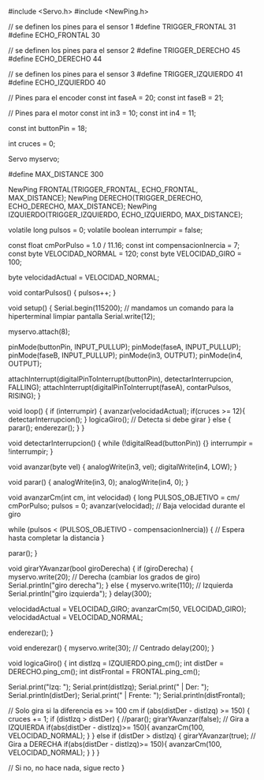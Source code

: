 #include <Servo.h>
#include <NewPing.h>

// se definen los pines para el sensor 1
#define TRIGGER_FRONTAL 31
#define ECHO_FRONTAL 30

// se definen los pines para el sensor 2
#define TRIGGER_DERECHO 45
#define ECHO_DERECHO 44

// se definen los pines para el sensor 3
#define TRIGGER_IZQUIERDO 41
#define ECHO_IZQUIERDO 40

// Pines para el encoder
const int faseA = 20;
const int faseB = 21;

// Pines para el motor
const int in3 = 10;
const int in4 = 11;

const int buttonPin = 18;

int cruces = 0;

Servo myservo;

#define MAX_DISTANCE 300

NewPing FRONTAL(TRIGGER_FRONTAL, ECHO_FRONTAL, MAX_DISTANCE);
NewPing DERECHO(TRIGGER_DERECHO, ECHO_DERECHO, MAX_DISTANCE);
NewPing IZQUIERDO(TRIGGER_IZQUIERDO, ECHO_IZQUIERDO, MAX_DISTANCE);

volatile long pulsos = 0;
volatile boolean interrumpir = false;

const float cmPorPulso = 1.0 / 11.16;
const int compensacionInercia = 7;
const byte VELOCIDAD_NORMAL = 120;
const byte VELOCIDAD_GIRO = 100;

byte velocidadActual = VELOCIDAD_NORMAL;

void contarPulsos() {
  pulsos++;
}

void setup() {
  Serial.begin(115200);
  // mandamos un comando para la hiperterminal limpiar pantalla
  Serial.write(12);

  myservo.attach(8);

  pinMode(buttonPin, INPUT_PULLUP);
  pinMode(faseA, INPUT_PULLUP);
  pinMode(faseB, INPUT_PULLUP);
  pinMode(in3, OUTPUT);
  pinMode(in4, OUTPUT);

  attachInterrupt(digitalPinToInterrupt(buttonPin), detectarInterrupcion, FALLING);
  attachInterrupt(digitalPinToInterrupt(faseA), contarPulsos, RISING);
}

void loop() {
  if (interrumpir) {
    avanzar(velocidadActual);
    if(cruces >= 12){
      detectarInterrupcion();
    }
    logicaGiro();  // Detecta si debe girar
  } else {
    parar();
    enderezar();
  }
}

void detectarInterrupcion() {
  while (!digitalRead(buttonPin)) {}
  interrumpir = !interrumpir;
}

void avanzar(byte vel) {
  analogWrite(in3, vel);
  digitalWrite(in4, LOW);
}

void parar() {
  analogWrite(in3, 0);
  analogWrite(in4, 0);
}

void avanzarCm(int cm, int velocidad) {
  long PULSOS_OBJETIVO = cm/ cmPorPulso;
  pulsos = 0;
  avanzar(velocidad);  // Baja velocidad durante el giro

  while (pulsos < (PULSOS_OBJETIVO - compensacionInercia)) {
    // Espera hasta completar la distancia
  }

  parar();
}

void girarYAvanzar(bool giroDerecha) {
  if (giroDerecha) {
    myservo.write(20);  // Derecha (cambiar los grados de giro)
    Serial.println("giro derecha");
  } else {
    myservo.write(110);  // Izquierda
    Serial.println("giro izquierda");
  }
  delay(300);

  velocidadActual = VELOCIDAD_GIRO;
  avanzarCm(50, VELOCIDAD_GIRO);
  velocidadActual = VELOCIDAD_NORMAL;

  enderezar();
}

void enderezar() {
  myservo.write(30);  // Centrado
  delay(200);
}

void logicaGiro() {
  int distIzq = IZQUIERDO.ping_cm();
  int distDer = DERECHO.ping_cm();
  int distFrontal = FRONTAL.ping_cm();

  Serial.print("Izq: ");
  Serial.print(distIzq);
  Serial.print(" | Der: ");
  Serial.println(distDer);
  Serial.print(" | Frente: ");
  Serial.println(distFrontal);

  // Solo gira si la diferencia es >= 100 cm
  if (abs(distDer - distIzq) >= 150) {
      cruces += 1;
    if (distIzq > distDer) {
      //parar();
      girarYAvanzar(false);  // Gira a IZQUIERDA
      if(abs(distDer - distIzq)>= 150){
        avanzarCm(100, VELOCIDAD_NORMAL);
      }
    } else if (distDer > distIzq) {
      girarYAvanzar(true);  // Gira a DERECHA
      if(abs(distDer - distIzq)>= 150){
        avanzarCm(100, VELOCIDAD_NORMAL);
      }
    }
  }
  

  // Si no, no hace nada, sigue recto
}
